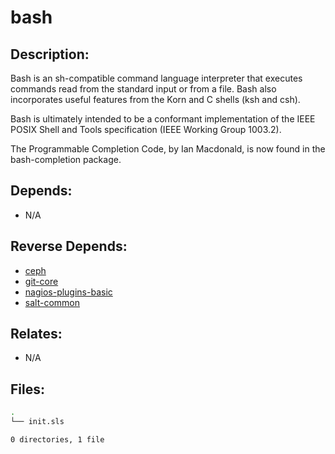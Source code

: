 # bash

## Description:

Bash is an sh-compatible command language interpreter that executes commands read from the standard input or from a file.  Bash also incorporates useful features from the Korn and C shells (ksh and csh).

Bash is ultimately intended to be a conformant implementation of the IEEE POSIX Shell and Tools specification (IEEE Working Group 1003.2).

The Programmable Completion Code, by Ian Macdonald, is now found in the bash-completion package.

## Depends:

  -  N/A

## Reverse Depends:

  -  [ceph](salt/ceph)
  -  [git-core](salt/git-core)
  -  [nagios-plugins-basic](salt/nagios-plugins-basic)
  -  [salt-common](salt/salt-common)

## Relates:

  -  N/A

## Files:

```bash
.
└── init.sls

0 directories, 1 file
```
